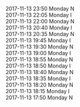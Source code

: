 2017-11-13 23:50 Monday  N  
2017-11-13 22:05 Monday  I  
2017-11-13 22:00 Monday  N  
2017-11-13 20:40 Monday  I  
2017-11-13 20:35 Monday  N  
2017-11-13 19:45 Monday  I  
2017-11-13 19:30 Monday  N  
2017-11-13 19:00 Monday  I  
2017-11-13 18:55 Monday  N  
2017-11-13 18:50 Monday  I  
2017-11-13 18:40 Monday  N  
2017-11-13 18:35 Monday  I  
2017-11-13 18:20 Monday  N  
2017-11-13 18:15 Monday  I  
2017-11-13 17:50 Monday  N  
